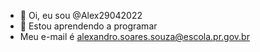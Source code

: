 - 👋 Oi, eu sou @Alex29042022
- 👀 Estou aprendendo a programar
- Meu e-mail é alexandro.soares.souza@escola.pr.gov.br

<!---
Alex29042022/Alex29042022 is a ✨ special ✨ repository because its `README.md` (this file) appears on your GitHub profile.
You can click the Preview link to take a look at your changes.
--->
